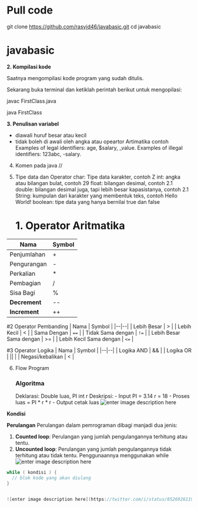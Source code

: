  #  Pull code
 
 git clone https://github.com/rasyid46/javabasic.git
 cd  javabasic
 
 # javabasic

  

**2. Kompilasi kode**

Saatnya mengompilasi kode program yang sudah ditulis.

  

Sekarang buka terminal dan ketiklah perintah berikut untuk mengopilasi:

javac FirstClass.java

java FirstClass

  

**3. Penulisan variabel**
  - diawali huruf besar atau kecil
  - tidak boleh di awali oleh angka atau opeartor Artimatika
      contoh 
         Examples of legal identifiers: age, $salary, _value.
         Examples of illegal identifiers: 123abc, -salary.
       
4. Komen pada java 
    //
5. Tipe data  dan Operator
     char: Tipe data karakter, contoh Z
     int: angka atau bilangan bulat, contoh 29
     float: bilangan desimal, contoh 2.1
     double: bilangan desimal juga, tapi lebih besar      kapasistanya, contoh 2.1
     String: kumpulan dari karakter yang membentuk teks, contoh Hello World!
    boolean: tipe data yang hanya bernilai true dan false

    # 1. Operator Aritmatika
    
| Nama	 | Symbol  |
|--|--|
| Penjumlahan | +  |
| Pengurangan | -  |
| Perkalian | *  |
| Pembagian | /  |
| Sisa Bagi | %  |
| **Decrement** | --  |
|**Increment** | ++  |

 #2  Operator Pembanding
  | Nama	 | Symbol  |
|--|--|
| Lebih Besar | >  |
| Lebih Kecil | < |
| Sama Dengan | `==` |
| Tidak Sama dengan | `!=` |
| Lebih Besar Sama dengan | >=  |
| Lebih Kecil Sama dengan | `<=`  | 

#3 Operator Logika
| Nama	 | Symbol  |
|--|--|
| Logika AND | &&  |
| Logika OR | ||  |
| Negasi/kebalikan | < |

6. Flow Program
   ### Algoritma
   

    Deklarasi:
        Double luas, PI
        int r
    Deskripsi:
        - Input
            PI = 3.14
            r = 18
        - Proses
            luas = PI * r * r
        - Output
            cetak luas
![enter image description here](https://4.bp.blogspot.com/-topvJ0egkaI/VhaAEc1i0rI/AAAAAAAAB7c/TLjkOJ1o7jI/s1600/Flow+Chart+luas+lingkaran+-+java.png)

**Kondisi**

 **Perulangan**
 Perulangan dalam pemrograman dibagi manjadi dua jenis:

1.  **Counted loop**: Perulangan yang jumlah pengulangannya terhitung atau tentu.
2.  **Uncounted loop**: Perulangan yang jumlah pengulangannya tidak terhitung atau tidak tentu.
  Penggunaannya menggunakan while
  ![enter image description here](https://3.bp.blogspot.com/-nqIIOY3vCyM/WPAp9h0orPI/AAAAAAAAEsA/3-EK9wK7E08g02F8E7AoFF1kOzPurVniQCPcB/s1600/flow+chart+perulangan+while+dan+do+while.png)
  ```java
while ( kondisi ) {
    // blok kode yang akan diulang
}


![enter image description here](https://twitter.com/i/status/852692611932372992)
```

